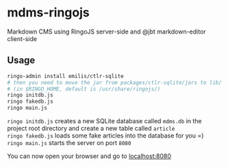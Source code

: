mdms-ringojs
============

Markdown CMS using RingoJS server-side and @jbt markdown-editor client-side

## Usage
```sh
ringo-admin install emilis/ctlr-sqlite
# then you need to move the jar from packages/ctlr-sqlite/jars to lib/
# (in $RINGO_HOME, default is /usr/share/ringojs/)
ringo initdb.js
ringo fakedb.js
ringo main.js
```

`ringo initdb.js` creates a new SQLite database called `mdms.db` in the project root directory and create a new table called `article`  
`ringo fakedb.js` loads some fake articles into the database for you =)  
`ringo main.js` starts the server on port `8080`  

You can now open your browser and go to [localhost:8080](http://localhost:8080)
